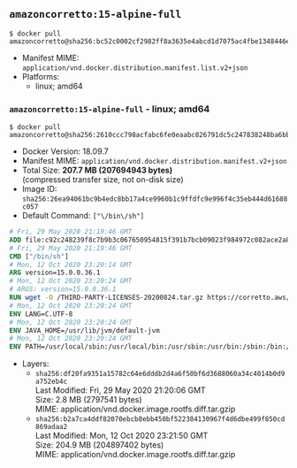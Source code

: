 ## `amazoncorretto:15-alpine-full`

```console
$ docker pull amazoncorretto@sha256:bc52c0002cf2982ff8a3635e4abcd1d7075ac4fbe1348446e812a7b49bc6ae02
```

-	Manifest MIME: `application/vnd.docker.distribution.manifest.list.v2+json`
-	Platforms:
	-	linux; amd64

### `amazoncorretto:15-alpine-full` - linux; amd64

```console
$ docker pull amazoncorretto@sha256:2610ccc798acfabc6fe0eaabc826791dc5c247838248ba6bb68d96d26427ec55
```

-	Docker Version: 18.09.7
-	Manifest MIME: `application/vnd.docker.distribution.manifest.v2+json`
-	Total Size: **207.7 MB (207694943 bytes)**  
	(compressed transfer size, not on-disk size)
-	Image ID: `sha256:26ea94061bc9b4edc8bb17a4ce9960b1c9ffdfc9e996f4c35eb444d61688c057`
-	Default Command: `["\/bin\/sh"]`

```dockerfile
# Fri, 29 May 2020 21:19:46 GMT
ADD file:c92c248239f8c7b9b3c067650954815f391b7bcb09023f984972c082ace2a8d0 in / 
# Fri, 29 May 2020 21:19:46 GMT
CMD ["/bin/sh"]
# Mon, 12 Oct 2020 23:20:14 GMT
ARG version=15.0.0.36.1
# Mon, 12 Oct 2020 23:20:24 GMT
# ARGS: version=15.0.0.36.1
RUN wget -O /THIRD-PARTY-LICENSES-20200824.tar.gz https://corretto.aws/downloads/resources/licenses/alpine/THIRD-PARTY-LICENSES-20200824.tar.gz &&     echo "82f3e50e71b2aee21321b2b33de372feed5befad6ef2196ddec92311bc09becb  /THIRD-PARTY-LICENSES-20200824.tar.gz" | sha256sum -c - &&     tar x -ovzf THIRD-PARTY-LICENSES-20200824.tar.gz &&     rm -rf THIRD-PARTY-LICENSES-20200824.tar.gz &&     wget -O /etc/apk/keys/amazoncorretto.rsa.pub https://apk.corretto.aws/amazoncorretto.rsa.pub &&     SHA_SUM="6cfdf08be09f32ca298e2d5bd4a359ee2b275765c09b56d514624bf831eafb91" &&     echo "${SHA_SUM}  /etc/apk/keys/amazoncorretto.rsa.pub" | sha256sum -c - &&     echo "https://apk.corretto.aws" >> /etc/apk/repositories &&     apk add --no-cache amazon-corretto-15=$version-r0
# Mon, 12 Oct 2020 23:20:24 GMT
ENV LANG=C.UTF-8
# Mon, 12 Oct 2020 23:20:24 GMT
ENV JAVA_HOME=/usr/lib/jvm/default-jvm
# Mon, 12 Oct 2020 23:20:24 GMT
ENV PATH=/usr/local/sbin:/usr/local/bin:/usr/sbin:/usr/bin:/sbin:/bin:/usr/lib/jvm/default-jvm/bin
```

-	Layers:
	-	`sha256:df20fa9351a15782c64e6dddb2d4a6f50bf6d3688060a34c4014b0d9a752eb4c`  
		Last Modified: Fri, 29 May 2020 21:20:06 GMT  
		Size: 2.8 MB (2797541 bytes)  
		MIME: application/vnd.docker.image.rootfs.diff.tar.gzip
	-	`sha256:b2a7ca4ddf82070ebcb8ebb450bf522384130967f4d6dbe499f850cd869adaa2`  
		Last Modified: Mon, 12 Oct 2020 23:21:50 GMT  
		Size: 204.9 MB (204897402 bytes)  
		MIME: application/vnd.docker.image.rootfs.diff.tar.gzip

